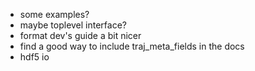  + some examples?
 + maybe toplevel interface?
 + format dev's guide a bit nicer
 + find a good way to include traj_meta_fields in the docs
 + hdf5 io
